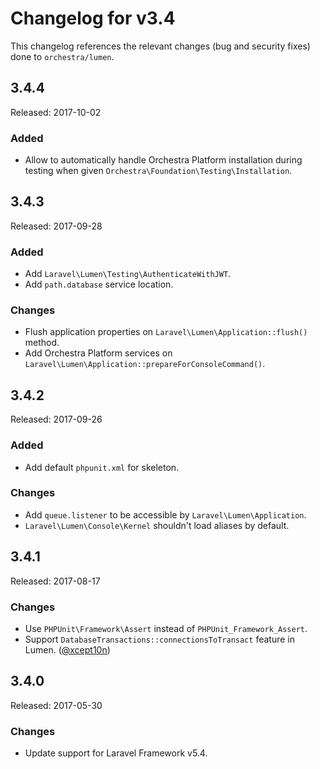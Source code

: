 # Changelog for v3.4

This changelog references the relevant changes (bug and security fixes) done to `orchestra/lumen`.

## 3.4.4

Released: 2017-10-02

### Added

* Allow to automatically handle Orchestra Platform installation during testing when given `Orchestra\Foundation\Testing\Installation`.

## 3.4.3

Released: 2017-09-28

### Added

* Add `Laravel\Lumen\Testing\AuthenticateWithJWT`.
* Add `path.database` service location.

### Changes

* Flush application properties on `Laravel\Lumen\Application::flush()` method.
* Add Orchestra Platform services on `Laravel\Lumen\Application::prepareForConsoleCommand()`.

## 3.4.2

Released: 2017-09-26

### Added

* Add default `phpunit.xml` for skeleton.

### Changes

* Add `queue.listener` to be accessible by `Laravel\Lumen\Application`.
* `Laravel\Lumen\Console\Kernel` shouldn't load aliases by default.

## 3.4.1

Released: 2017-08-17

### Changes

* Use `PHPUnit\Framework\Assert` instead of `PHPUnit_Framework_Assert`.
* Support `DatabaseTransactions::connectionsToTransact` feature in Lumen. ([@xcept10n](https://github.com/xcept10n))

## 3.4.0

Released: 2017-05-30

### Changes

* Update support for Laravel Framework v5.4.
